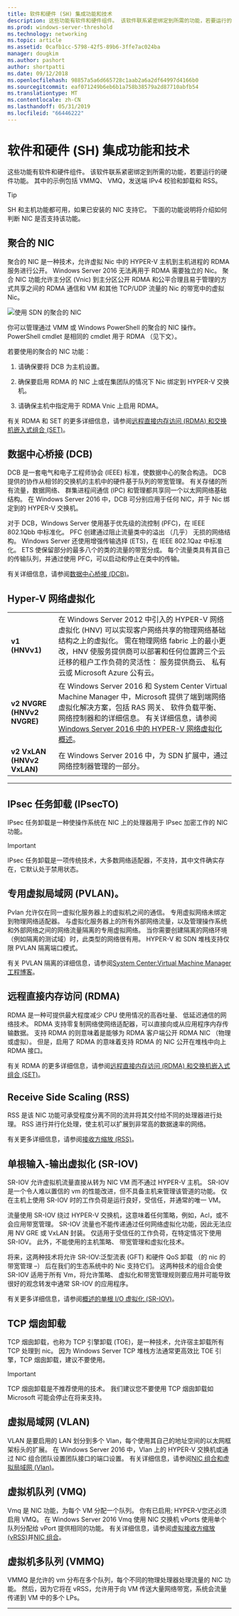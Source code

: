 ```yaml
---
title: 软件和硬件 (SH) 集成功能和技术
description: 这些功能有软件和硬件组件。 该软件联系紧密绑定到所需的功能，若要运行的硬件功能。 其中的示例包括 VMMQ、 VMQ，发送端 IPv4 校验和卸载和 RSS。
ms.prod: windows-server-threshold
ms.technology: networking
ms.topic: article
ms.assetid: 0cafb1cc-5798-42f5-89b6-3ffe7ac024ba
manager: dougkim
ms.author: pashort
author: shortpatti
ms.date: 09/12/2018
ms.openlocfilehash: 98857a5a6d665728c1aab2a6a2df64997d4166b0
ms.sourcegitcommit: eaf071249b6eb6b1a758b38579a2d87710abfb54
ms.translationtype: MT
ms.contentlocale: zh-CN
ms.lasthandoff: 05/31/2019
ms.locfileid: "66446222"
---
```

# <a name="software-and-hardware-sh-integrated-features-and-technologies"></a>软件和硬件 (SH) 集成功能和技术

这些功能有软件和硬件组件。 该软件联系紧密绑定到所需的功能，若要运行的硬件功能。 其中的示例包括 VMMQ、 VMQ，发送端 IPv4 校验和卸载和 RSS。

>[!TIP]
>SH 和主机功能都可用，如果已安装的 NIC 支持它。 下面的功能说明将介绍如何判断 NIC 是否支持该功能。

## <a name="converged-nic"></a>聚合的 NIC 

聚合的 NIC 是一种技术，允许虚拟 Nic 中的 HYPER-V 主机到主机进程的 RDMA 服务进行公开。 Windows Server 2016 无法再用于 RDMA 需要独立的 Nic。 聚合 NIC 功能允许主分区 (Vnic) 到主分区公开 RDMA 和公平合理且易于管理的方式共享之间的 RDMA 通信和 VM 和其他 TCP/UDP 流量的 Nic 的带宽中的虚拟 Nic。

![使用 SDN 的聚合的 NIC](../../media/Converged-NIC/conv-nic-sdn.png)

你可以管理通过 VMM 或 Windows PowerShell 的聚合的 NIC 操作。 PowerShell cmdlet 是相同的 cmdlet 用于 RDMA （见下文）。

若要使用的聚合的 NIC 功能：

1.  请确保要将 DCB 为主机设置。

2.  确保要启用 RDMA 的 NIC 上或在集团队的情况下 Nic 绑定到 HYPER-V 交换机。 

3.  请确保主机中指定用于 RDMA Vnic 上启用 RDMA。 

有关 RDMA 和 SET 的更多详细信息，请参阅[远程直接内存访问 (RDMA) 和交换机嵌入式组合 (SET)](https://docs.microsoft.com/windows-server/virtualization/hyper-v-virtual-switch/rdma-and-switch-embedded-teaming)。

## <a name="data-center-bridging-dcb"></a>数据中心桥接 (DCB) 

DCB 是一套电气和电子工程师协会 (IEEE) 标准，使数据中心的聚合构造。 DCB 提供的协作从相邻的交换机的主机中的硬件基于队列的带宽管理。 有关存储的所有流量，数据网络、 群集进程间通信 (IPC) 和管理都共享同一个以太网网络基础结构。 在 Windows Server 2016 中，DCB 可分别应用于任何 NIC，并于 Nic 绑定到的 HYPER-V 交换机。

对于 DCB，Windows Server 使用基于优先级的流控制 (PFC)，在 IEEE 802.1Qbb 中标准化。 PFC 创建通过阻止流量类中的溢出 （几乎） 无损的网络结构。 Windows Server 还使用增强传输选择 (ETS)，在 IEEE 802.1Qaz 中标准化。 ETS 使保留部分的最多八个的类的流量的带宽分成。 每个流量类具有其自己的传输队列，并通过使用 PFC，可以启动和停止在类中的传输。

有关详细信息，请参阅[数据中心桥接 (DCB)](https://docs.microsoft.com/windows-server/networking/technologies/dcb/dcb-top)。

## <a name="hyper-v-network-virtualization"></a>Hyper-V 网络虚拟化

|                            |                                                                                                                                                                                                                                                                                                                                                                                                                                                                                      |
|----------------------------|--------------------------------------------------------------------------------------------------------------------------------------------------------------------------------------------------------------------------------------------------------------------------------------------------------------------------------------------------------------------------------------------------------------------------------------------------------------------------------------|
|       **v1 (HNVv1)**       |                     在 Windows Server 2012 中引入的 HYPER-V 网络虚拟化 (HNV) 可以实现客户网络共享的物理网络基础结构之上的虚拟化。 需在物理网络 fabric 上的最小更改，HNV 使服务提供商可以部署和任何位置跨三个云迁移的租户工作负荷的灵活性： 服务提供商云、 私有云或 Microsoft Azure 公有云。                     |
| **v2 NVGRE (HNVv2 NVGRE)** | 在 Windows Server 2016 和 System Center Virtual Machine Manager 中，Microsoft 提供了端到端网络虚拟化解决方案，包括 RAS 网关、 软件负载平衡、 网络控制器和的详细信息。 有关详细信息，请参阅[Windows Server 2016 中的 HYPER-V 网络虚拟化概述](https://technet.microsoft.com/windows-server-docs/networking/sdn/technologies/hyper-v-network-virtualization/hyperv-network-virtualization-overview-windows-server)。 |
| **v2 VxLAN (HNVv2 VxLAN)** |                                                                                                                                                                                        在 Windows Server 2016 中，为 SDN 扩展中，通过网络控制器管理的一部分。                                                                                                                                                                                        |

---

## <a name="ipsec-task-offload-ipsecto"></a>IPsec 任务卸载 (IPsecTO) 

IPsec 任务卸载是一种使操作系统在 NIC 上的处理器用于 IPsec 加密工作的 NIC 功能。

>[!IMPORTANT] 
>IPsec 任务卸载是一项传统技术，大多数网络适配器，不支持，其中文件确实存在，它默认处于禁用状态。

## <a name="private-virtual-local-area-network-pvlan"></a>专用虚拟局域网 (PVLAN)。 

Pvlan 允许仅在同一虚拟化服务器上的虚拟机之间的通信。 专用虚拟网络未绑定到物理网络适配器。 与虚拟化服务器上的所有外部网络流量，以及管理操作系统和外部网络之间的网络流量隔离的专用虚拟网络。 当你需要创建隔离的网络环境（例如隔离的测试域）时，此类型的网络很有用。 HYPER-V 和 SDN 堆栈支持仅限 PVLAN 隔离端口模式。

有关 PVLAN 隔离的详细信息，请参阅[System Center:Virtual Machine Manager 工程博客](https://blogs.technet.microsoft.com/scvmm/2013/06/04/logical-networks-part-iv-pvlan-isolation/)。

## <a name="remote-direct-memory-access-rdma"></a>远程直接内存访问 (RDMA) 

RDMA 是一种可提供最大程度减少 CPU 使用情况的高吞吐量、 低延迟通信的网络技术。 RDMA 支持零复制网络使网络适配器，可以直接向或从应用程序内存传输数据。 支持 RDMA 的则意味着是能够为 RDMA 客户端公开 RDMA NIC （物理或虚拟）。 但是，启用了 RDMA 的意味着支持 RDMA 的 NIC 公开在堆栈中向上 RDMA 接口。

有关 RDMA 的更多详细信息，请参阅[远程直接内存访问 (RDMA) 和交换机嵌入式组合 (SET)](https://docs.microsoft.com/windows-server/virtualization/hyper-v-virtual-switch/rdma-and-switch-embedded-teaming)。

## <a name="receive-side-scaling-rss"></a>Receive Side Scaling (RSS) 

RSS 是该 NIC 功能可承受程度分离不同的流并将其交付给不同的处理器进行处理。 RSS 进行并行化处理，使主机可以扩展到非常高的数据速率的网络。 

有关更多详细信息，请参阅[接收方缩放 (RSS)](https://docs.microsoft.com/windows-hardware/drivers/network/introduction-to-receive-side-scaling)。

## <a name="single-root-input-output-virtualization-sr-iov"></a>单根输入-输出虚拟化 (SR-IOV) 

SR-IOV 允许虚拟机流量直接从转为 NIC VM 而不通过 HYPER-V 主机。 SR-IOV 是一个令人难以置信的 vm 的性能改进，但不具备主机来管理该管道的功能。 仅在主机上使用 SR-IOV 时的工作负荷是运行良好，受信任，并通常的唯一 VM。

流量使用 SR-IOV 绕过 HYPER-V 交换机，这意味着任何策略，例如，Acl，或不会应用带宽管理。 SR-IOV 流量也不能传递通过任何网络虚拟化功能，因此无法应用 NV GRE 或 VxLAN 封装。 仅适用于受信任的工作负荷，在特定情况下使用 SR-IOV。 此外，不能使用的主机策略、 带宽管理和虚拟化技术。

将来，这两种技术将允许 SR-IOV:泛型流表 (GFT) 和硬件 QoS 卸载 （的 nic 的带宽管理 –） 后在我们的生态系统中的 Nic 支持它们。 这两种技术的组合会使 SR-IOV 适用于所有 Vm，将允许策略、 虚拟化和带宽管理规则要应用并可能导致很好的观念转发中通常 SR-IOV 的应用程序。

有关更多详细信息，请参阅[概述的单根 I/O 虚拟化 (SR-IOV)](https://docs.microsoft.com/windows-hardware/drivers/network/overview-of-single-root-i-o-virtualization--sr-iov-)。

## <a name="tcp-chimney-offload"></a>TCP 烟囱卸载

TCP 烟囱卸载，也称为 TCP 引擎卸载 (TOE)，是一种技术，允许宿主卸载所有 TCP 处理到 nic。 因为 Windows Server TCP 堆栈方法通常更高效比 TOE 引擎，TCP 烟囱卸载，建议不要使用。

>[!IMPORTANT]
>TCP 烟囱卸载是不推荐使用的技术。 我们建议您不要使用 TCP 烟囱卸载如 Microsoft 可能会停止在将来支持。

## <a name="virtual-local-area-network-vlan"></a>虚拟局域网 (VLAN) 

VLAN 是要启用的 LAN 划分到多个 Vlan，每个使用其自己的地址空间的以太网框架标头的扩展。 在 Windows Server 2016 中，Vlan 上的 HYPER-V 交换机或通过 NIC 组合团队设置团队接口的端口设置。 有关详细信息，请参阅[NIC 组合和虚拟局域网 (Vlan)](https://docs.microsoft.com/windows-server/networking/technologies/nic-teaming/nict-and-vlans)。

## <a name="virtual-machine-queue-vmq"></a>虚拟机队列 (VMQ) 

Vmq 是 NIC 功能，为每个 VM 分配一个队列。 你有已启用; HYPER-V您还必须启用 VMQ。 在 Windows Server 2016 Vmq 使用 NIC 交换机 vPorts 使用单个队列分配给 vPort 提供相同的功能。 有关详细信息，请参阅[虚拟接收方缩放 (vRSS)](https://docs.microsoft.com/windows-server/networking/technologies/vrss/vrss-top)并[NIC 组合](https://docs.microsoft.com/windows-server/networking/technologies/nic-teaming/nic-teaming)。

## <a name="virtual-machine-multi-queue-vmmq"></a>虚拟机多队列 (VMMQ) 

VMMQ 是允许的 vm 分布在多个队列，每个不同的物理处理器处理流量的 NIC 功能。 然后，因为它将在 vRSS，允许用于向 VM 传送大量网络带宽，系统会流量传递到 VM 中的多个 LPs。

---